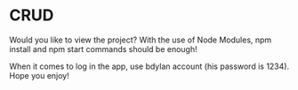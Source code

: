 # CRUD

Would you like to view the project?
With the use of Node Modules, npm install and npm start commands should be enough!

When it comes to log in the app, use bdylan account (his password is 1234).
Hope you enjoy!